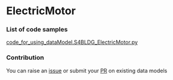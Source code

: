 # ElectricMotor

### List of code samples 

<!-- 50-List of code -->

<!-- [code entry](link) -->
[code_for_using_dataModel.S4BLDG_ElectricMotor.py](https://github.com/smart-data-models/dataModel.S4BLDG/blob/master/ElectricMotor/code/code_for_using_dataModel.S4BLDG_ElectricMotor.py)


<!-- /50-List of code -->

### Contribution
You can raise an [issue](https://github.com/smart-data-models/dataModel.S4BLDG/issues) or submit your [PR](https://github.com/smart-data-models/dataModel.S4BLDG/pulls) on existing data models
